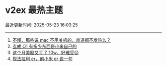 # v2ex 最热主题

最近更新时间: 2025-05-23 16:03:25

--- 
1. [不懂，那些说 mac 不用关机的，难道都不发热么？](https://www.v2ex.com/t/1133688) 
2. [玄戒 O1 有多少东西是小米自己的](https://www.v2ex.com/t/1133697) 
3. [这个月美股又亏了 10w，好难受😣](https://www.v2ex.com/t/1133699) 
4. [现法拉利 er，前小米 er 说一句](https://www.v2ex.com/t/1133729) 

